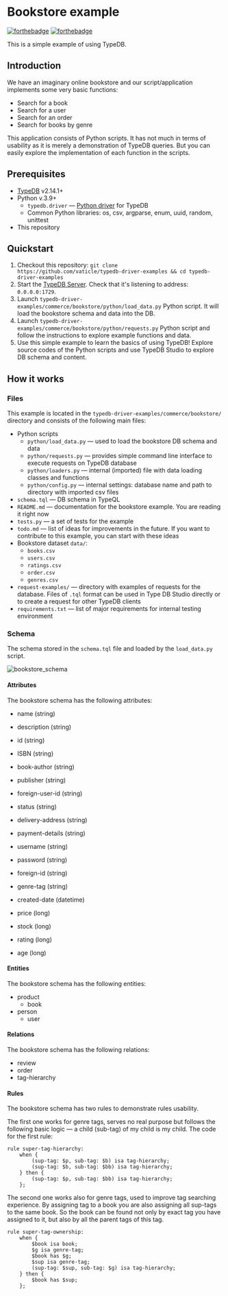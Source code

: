 # Bookstore example

[![forthebadge](https://forthebadge.com/images/badges/made-with-python.svg)](http://forthebadge.com) [![forthebadge](images/made-with-typedb.svg)](https://forthebadge.com)

This is a simple example of using TypeDB.

## Introduction

We have an imaginary online bookstore and our script/application implements some very basic functions:

- Search for a book
- Search for a user
- Search for an order
- Search for books by genre

This application consists of Python scripts. It has not much in terms of usability as it is merely a 
demonstration of TypeDB queries. But you can easily explore the implementation of each function in the scripts.

## Prerequisites

* [TypeDB](https://docs.vaticle.com/docs/running-typedb/install-and-run) v2.14.1+
* Python v.3.9+
  * `typedb.driver` — [Python driver](https://docs.vaticle.com/docs/driver-api/python) for TypeDB
  * Common Python libraries: os, csv, argparse, enum, uuid, random, unittest
* This repository

## Quickstart

1. Checkout this repository: `git clone https://github.com/vaticle/typedb-driver-examples && cd typedb-driver-examples`
2. Start the [TypeDB Server](http://docs.vaticle.com/docs/running-typedb/install-and-run#start-the-typedb-server). Check that it's listening to address: `0.0.0.0:1729`.
3. Launch `typedb-driver-examples/commerce/bookstore/python/load_data.py` Python script. It will load the bookstore schema and data into the DB.
4. Launch `typedb-driver-examples/commerce/bookstore/python/requests.py` Python script and follow the instructions to explore example functions and data.
5. Use this simple example to learn the basics of using TypeDB! Explore source codes of the Python scripts and use TypeDB Studio to explore DB schema and content.

## How it works

### Files

This example is located in the `typedb-driver-examples/commerce/bookstore/` directory and consists of the following main files:
- Python scripts
  - `python/load_data.py` — used to load the bookstore DB schema and data
  - `python/requests.py` — provides simple command line interface to execute requests on TypeDB database
  - `python/loaders.py` — internal (imported) file with data loading classes and functions
  - `python/config.py` — internal settings: database name and path to directory with imported csv files
- `schema.tql` — DB schema in TypeQL
- `README.md` — documentation for the bookstore example. You are reading it right now
- `tests.py` — a set of tests for the example
- `todo.md` — list of ideas for improvements in the future. If you want to contribute to this example, you can start with these ideas
- Bookstore dataset `data/`:
  - `books.csv`
  - `users.csv`
  - `ratings.csv`
  - `order.csv`
  - `genres.csv`
- `request-examples/` — directory with examples of requests for the database. Files of `.tql` format can be used in Type DB Studio directly or to create a request for other TypeDB clients
- `requirements.txt` — list of major requirements for internal testing environment

### Schema

The schema stored in the `schema.tql` file and loaded by the `load_data.py` script.

![bookstore_schema](images/bookstore_schema.png)

#### Attributes

The bookstore schema has the following attributes:

- name (string)
- description (string)
- id (string) 
- ISBN (string) 
- book-author (string) 
- publisher (string) 
- foreign-user-id (string) 
- status (string) 
- delivery-address (string) 
- payment-details (string) 
- username (string) 
- password (string) 
- foreign-id (string) 
- genre-tag (string) 

- created-date (datetime)

- price (long) 
- stock (long) 
- rating (long) 
- age (long)

#### Entities

The bookstore schema has the following entities:

- product 
  - book
- person
  - user

#### Relations

The bookstore schema has the following relations:

- review
- order
- tag-hierarchy

#### Rules

The bookstore schema has two rules to demonstrate rules usability.

The first one works for genre tags, serves no real purpose but follows the following basic logic — a child (sub-tag) of my child is my child. The code for the first rule:

```
rule super-tag-hierarchy:
    when {
        (sup-tag: $p, sub-tag: $b) isa tag-hierarchy;
        (sup-tag: $b, sub-tag: $bb) isa tag-hierarchy;
    } then {
        (sup-tag: $p, sub-tag: $bb) isa tag-hierarchy;
    };
```

The second one works also for genre tags, used to improve tag searching experience. By assigning tag to a book you 
are also assigning all sup-tags to the same book. So the book can be found not only by exact tag you have assigned 
to it, but also by all the parent tags of this tag.

```
rule super-tag-ownership:
    when {
        $book isa book;
        $g isa genre-tag;
        $book has $g;
        $sup isa genre-tag;
        (sup-tag: $sup, sub-tag: $g) isa tag-hierarchy;
    } then {
        $book has $sup;
    };
```
